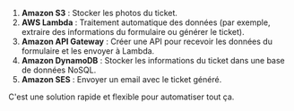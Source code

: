 

1. **Amazon S3** : Stocker les photos du ticket.
2. **AWS Lambda** : Traitement automatique des données (par exemple, extraire des informations du formulaire ou générer le ticket).
3. **Amazon API Gateway** : Créer une API pour recevoir les données du formulaire et les envoyer à Lambda.
4. **Amazon DynamoDB** : Stocker les informations du ticket dans une base de données NoSQL.
5. **Amazon SES** : Envoyer un email avec le ticket généré.

C'est une solution rapide et flexible pour automatiser tout ça.